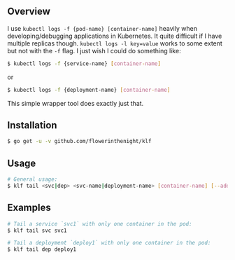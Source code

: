 ## Overview

I use `kubectl logs -f {pod-name} [container-name]` heavily when developing/debugging applications in Kubernetes. It quite difficult if I have multiple replicas though. `kubectl logs -l key=value` works to some extent but not with the `-f` flag. I just wish I could do something like:
```bash
$ kubectl logs -f {service-name} [container-name]
```
or
```bash
$ kubectl logs -f {deployment-name} [container-name]
```

This simple wrapper tool does exactly just that.

## Installation

```bash
$ go get -u -v github.com/flowerinthenight/klf
```

## Usage

```bash
# General usage:
$ klf tail <svc|dep> <svc-name|deployment-name> [container-name] [--add-prefix] 
```

## Examples

```bash
# Tail a service `svc1` with only one container in the pod:
$ klf tail svc svc1

# Tail a deployment `deploy1` with only one container in the pod:
$ klf tail dep deploy1
```
